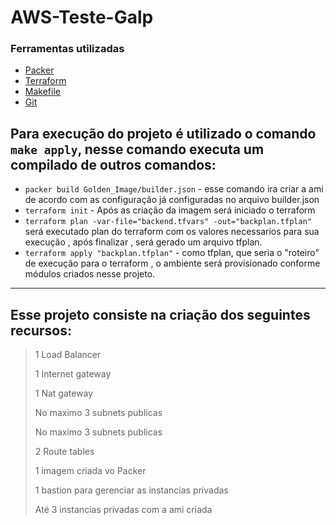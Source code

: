 # AWS-Teste-Galp

### Ferramentas utilizadas
- [Packer](https://www.packer.io/)
- [Terraform](https://www.terraform.io/)
- [Makefile](https://devhints.io/makefile)
- [Git](https://git-scm.com/)
## Para execução do projeto é utilizado o comando `make apply`, nesse comando executa um compilado de outros comandos:
- 	`packer build Golden_Image/builder.json` -  esse comando ira criar a ami de acordo com as configuração já configuradas no arquivo builder.json 
- `terraform init` - Após as criação da imagem será iniciado o terraform
-	`terraform plan -var-file="backend.tfvars" -out="backplan.tfplan"` será executado plan do terraform com os valores necessarios para sua execução , após finalizar , será gerado um arquivo tfplan.
- `terraform apply "backplan.tfplan"` - como tfplan, que seria o "roteiro" de execução para o terraform , o ambiente será provisionado conforme módulos criados nesse projeto.
-------------------------
## Esse projeto consiste na criação dos seguintes recursos:
>1 Load Balancer
>
>1 Internet gateway
>
>1 Nat gateway
>
>No maximo 3 subnets publicas
>
>No maximo 3 subnets publicas
>
>2 Route tables
>
> 1 imagem criada vo Packer
> 
> 1 bastion para gerenciar as instancias privadas
> 
> Até 3 instancias privadas com a ami criada

